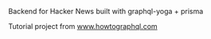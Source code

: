 Backend for Hacker News built with graphql-yoga + prisma

Tutorial project from www.howtographql.com
